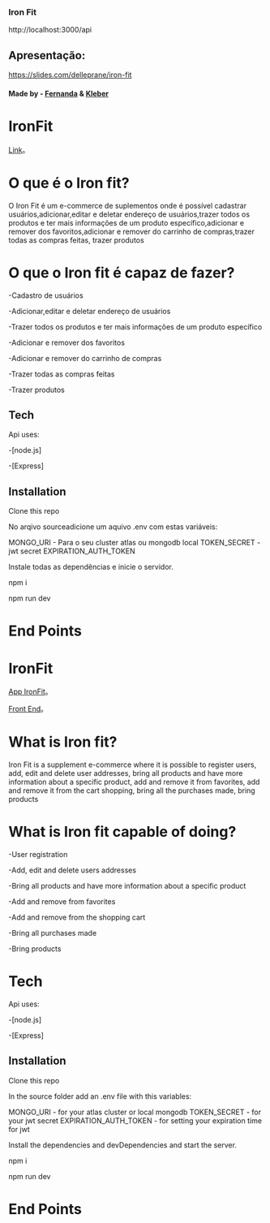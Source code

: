 ### Iron Fit

http://localhost:3000/api


## Apresentação:
https://slides.com/delleprane/iron-fit


#### Made by - [Fernanda](https://www.linkedin.com/in/fernanda-delleprane/") & [Kleber](https://www.linkedin.com/in/bastoskp/")

# IronFit
[Link](https://loja-ironfitness.herokuapp.com/)。
# O que é o Iron fit?
 O Iron Fit é um e-commerce de suplementos onde é possível cadastrar usuários,adicionar,editar e deletar endereço de usuários,trazer todos os produtos e ter mais informações de um produto específico,adicionar e remover dos favoritos,adicionar e remover do carrinho de compras,trazer todas as compras feitas, trazer produtos

# O que o Iron fit é capaz de fazer?
-Cadastro de usuários

-Adicionar,editar e deletar endereço de usuários

-Trazer todos os produtos e ter mais informações de um produto específico

-Adicionar e remover dos favoritos

-Adicionar e remover do carrinho de compras

-Trazer todas as compras feitas

-Trazer produtos


## Tech

 Api uses:

-[node.js]

-[Express]


## Installation

Clone this repo

No arqivo sourceadicione um aquivo .env com estas variáveis:

MONGO_URI - Para o seu cluster atlas ou mongodb local TOKEN_SECRET -  jwt secret EXPIRATION_AUTH_TOKEN 

Instale todas as dependências e inicie o servidor.

npm i

npm run dev

# End Points


# IronFit
[App IronFit](http://localhost/)。

[Front End](http://localhost/)。

# What is Iron fit?
 Iron Fit is a supplement e-commerce where it is possible to register users, add, edit and delete user addresses, bring all products and have more information about a specific product, add and remove it from favorites, add and remove it from the cart shopping, bring all the purchases made, bring products

# What is Iron fit capable of doing?
-User registration

-Add, edit and delete users addresses

-Bring all products and have more information about a specific product

-Add and remove from favorites

-Add and remove from the shopping cart

-Bring all purchases made

-Bring products

# Tech

 Api uses:

-[node.js]

-[Express]


## Installation

Clone this repo

In the source folder add an .env file with this variables:

MONGO_URI - for your atlas cluster or local mongodb TOKEN_SECRET - for your jwt secret EXPIRATION_AUTH_TOKEN - for setting your expiration time for jwt

Install the dependencies and devDependencies and start the server.

npm i

npm run dev

# End Points



